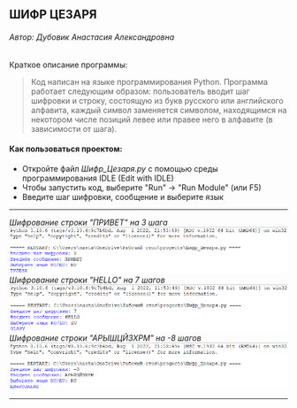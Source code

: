 ## ШИФР ЦЕЗАРЯ
###### *Автор: Дубовик Анастасия Александровна*
Краткое описание программы:
> Код написан на языке программирования Python. Программа работает следующим образом: пользователь вводит шаг шифровки и строку, состоящую из букв русского или английского алфавита, каждый символ заменяется символом, находящимся на некотором числе позиций левее или правее него в алфавите (в зависимости от шага).

#### **Как пользоваться проектом:**
+ Откройте файл *Шифр_Цезаря.py* с помощью среды программирования IDLE (Edit with IDLE)
+ Чтобы запустить код, выберите "Run" → "Run Module" (или F5)
+ Введите шаг шифровки, сообщение и выберите язык
---
*Шифрование строки "ПРИВЕТ" на 3 шага*
![тест1](Тест1.png)
*Шифрование строки "HELLO" на 7 шагов*
![тест2](Тест2.png)
*Шифрование строки "АРЫШЦЙЗХРМ" на -8 шагов*
![тест3](Тест3.png)

---
